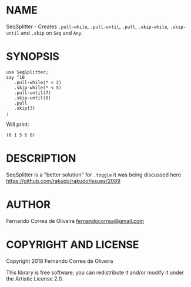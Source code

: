 NAME
====

SeqSplitter - Creates `.pull-while`, `.pull-until`, `.pull`, `.skip-while`, `.skip-until` and `.skip` on `Seq` and `Any`.

SYNOPSIS
========

```perl6
use SeqSplitter;
say ^10
   .pull-while(* < 2)
   .skip-while(* < 5)
   .pull-until(7)
   .skip-until(8)
   .pull
   .skip(3)
;
```

Will print:
```
(0 1 5 6 8)
```

DESCRIPTION
===========

SeqSplitter is a "better solution" for `.toggle` it was being discussed here https://github.com/rakudo/rakudo/issues/2089

AUTHOR
======

Fernando Correa de Oliveira <fernandocorrea@gmail.com>

COPYRIGHT AND LICENSE
=====================

Copyright 2018 Fernando Correa de Oliveira

This library is free software; you can redistribute it and/or modify it under the Artistic License 2.0.


